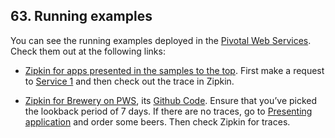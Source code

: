 ## 63. Running examples

You can see the running examples deployed in the [Pivotal Web Services](https://run.pivotal.io/). Check them out at the following links:

- [Zipkin for apps presented in the samples to the top](https://docssleuth-zipkin-server.cfapps.io/). First make a request to [Service 1](https://docssleuth-service1.cfapps.io/start) and then check out the trace in Zipkin.

- [Zipkin for Brewery on PWS](https://docsbrewing-zipkin-server.cfapps.io/), its [Github Code](https://github.com/spring-cloud-samples/brewery). Ensure that you’ve picked the lookback period of 7 days. If there are no traces, go to [Presenting application](https://docsbrewing-presenting.cfapps.io/) and order some beers. Then check Zipkin for traces.


